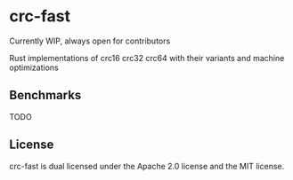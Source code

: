 # crc-fast
Currently WIP, always open for contributors

Rust implementations of crc16 crc32 crc64 with their variants and machine optimizations

## Benchmarks
TODO

## License
crc-fast is dual licensed under the Apache 2.0 license and the MIT license.
